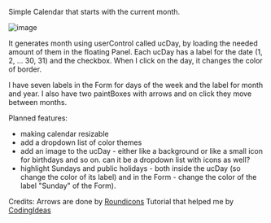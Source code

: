 Simple Calendar that starts with the current month.

![image](https://github.com/user-attachments/assets/89c63fae-2ac8-4484-933d-cf8e101f42a5)

It generates month using userControl called ucDay, by loading the needed amount of them in the floating Panel.
Each ucDay has a label for the date (1, 2, ... 30, 31) and the checkbox. When I click on the day, it changes the color of border. 

I have seven labels in the Form for days of the week and the label for month and year. I also have two paintBoxes with arrows and on click they move between months.

Planned features:
- making calendar resizable
- add a dropdown list of color themes
- add an image to the ucDay - either like a background or like a small icon for birthdays and so on. can it be a dropdown list with icons as well?
- highlight Sundays and public holidays - both inside the ucDay (so change the color of its label) and in the Form - change the color of the label "Sunday" of the Form).

 Credits:
 Arrows are done by <a href="https://www.flaticon.com/free-icons/next" title="next icons">Roundicons</a>
 Tutorial that helped me by <a href="https://www.youtube.com/watch?v=6E5nImQJC-Y&t=416s">CodingIdeas</a>
